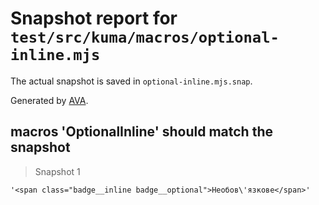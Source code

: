 # Snapshot report for `test/src/kuma/macros/optional-inline.mjs`

The actual snapshot is saved in `optional-inline.mjs.snap`.

Generated by [AVA](https://avajs.dev).

## macros 'OptionalInline' should match the snapshot

> Snapshot 1

    '<span class="badge__inline badge__optional">Необов\'язкове</span>'
